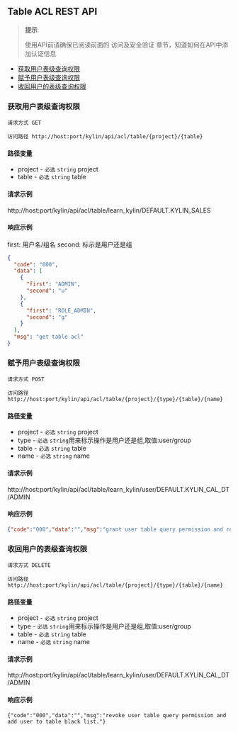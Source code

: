 ## Table ACL REST API

> **提示**
>
> 使用API前请确保已阅读前面的 访问及安全验证 章节，知道如何在API中添加认证信息
>


* [获取用户表级查询权限](#获取用户表级的查询权限)
* [赋予用户表级查询权限](#赋予用户表级的查询权限)
* [收回用户的表级查询权限](#收回用户的表级查询权限)

### 获取用户表级查询权限
`请求方式 GET`

`访问路径 http://host:port/kylin/api/acl/table/{project}/{table}`

#### 路径变量
* project - `必选` `string` project
* table - `必选` `string` table

#### 请求示例
http://host:port/kylin/api/acl/table/learn_kylin/DEFAULT.KYLIN_SALES

#### 响应示例
first: 用户名/组名
second: 标示是用户还是组

```json
{
  "code": "000",
  "data": [
    {
      "first": "ADMIN",
      "second": "u"
    },
    {
      "first": "ROLE_ADMIN",
      "second": "g"
    }
  ],
  "msg": "get table acl"
}
```

### 赋予用户表级查询权限
`请求方式 POST`

`访问路径 http://host:port/kylin/api/acl/table/{project}/{type}/{table}/{name}`

#### 路径变量
* project - `必选` `string` project
* type - `必选` `string`用来标示操作是用户还是组,取值:user/group
* table - `必选` `string` table
* name - `必选` `string` name

#### 请求示例
http://host:port/kylin/api/acl/table/learn_kylin/user/DEFAULT.KYLIN_CAL_DT/ADMIN

#### 响应示例
```json
{"code":"000","data":"","msg":"grant user table query permission and remove user from table black list."}
```

### 收回用户的表级查询权限
`请求方式 DELETE`

`访问路径 http://host:port/kylin/api/acl/table/{project}/{type}/{table}/{name}`

#### 路径变量
* project - `必选` `string` project
* type - `必选` `string`用来标示操作是用户还是组,取值:user/group
* table - `必选` `string` table
* name - `必选` `string` name

#### 请求示例
http://host:port/kylin/api/acl/table/learn_kylin/user/DEFAULT.KYLIN_CAL_DT/ADMIN

#### 响应示例
```
{"code":"000","data":"","msg":"revoke user table query permission and add user to table black list."}
```